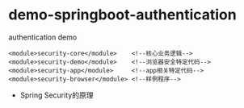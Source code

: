 # demo-springboot-authentication
authentication demo

```
<module>security-core</module>    <!--核心业务逻辑-->
<module>security-demo</module>    <!--浏览器安全特定代码-->
<module>security-app</module>     <!--app相关特定代码-->
<module>security-browser</module> <!--样例程序-->
```


- Spring Security的原理

